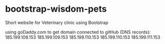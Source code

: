 # bootstrap-wisdom-pets
Short website for Veterinary clinic using Bootstrap

using goDaddy.com to get domain connected to gitHub (DNS records):
185.199.108.153
185.199.109.153
185.199.110.153
185.199.110.153
185.199.111.153
